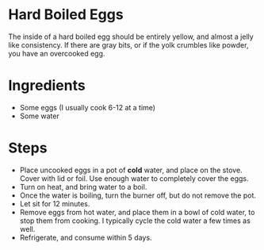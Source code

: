# Hard Boiled Eggs
The inside of a hard boiled egg should be entirely yellow, and almost a jelly like consistency. 
If there are gray bits, or if the yolk crumbles like powder, you have an overcooked egg.

# Ingredients
 - Some eggs (I usually cook 6-12 at a time)
 - Some water

# Steps
 - Place uncooked eggs in a pot of __cold__ water, and place on the stove. Cover with lid or foil. Use enough water to completely cover the eggs.
 - Turn on heat, and bring water to a boil.
 - Once the water is boiling, turn the burner off, but do not remove the pot.
 - Let sit for 12 minutes.
 - Remove eggs from hot water, and place them in a bowl of cold water, to stop them from cooking. I typically cycle the cold water a few times as well.
 - Refrigerate, and consume within 5 days.
